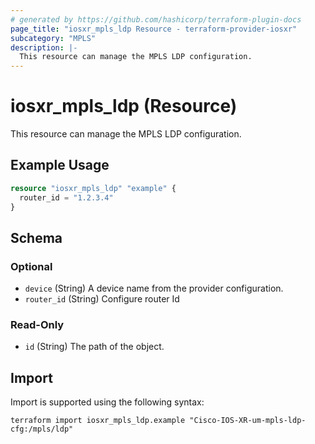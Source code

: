 ```yaml
---
# generated by https://github.com/hashicorp/terraform-plugin-docs
page_title: "iosxr_mpls_ldp Resource - terraform-provider-iosxr"
subcategory: "MPLS"
description: |-
  This resource can manage the MPLS LDP configuration.
---
```


# iosxr_mpls_ldp (Resource)

This resource can manage the MPLS LDP configuration.

## Example Usage

```terraform
resource "iosxr_mpls_ldp" "example" {
  router_id = "1.2.3.4"
}
```

<!-- schema generated by tfplugindocs -->
## Schema

### Optional

- `device` (String) A device name from the provider configuration.
- `router_id` (String) Configure router Id

### Read-Only

- `id` (String) The path of the object.

## Import

Import is supported using the following syntax:

```shell
terraform import iosxr_mpls_ldp.example "Cisco-IOS-XR-um-mpls-ldp-cfg:/mpls/ldp"
```
